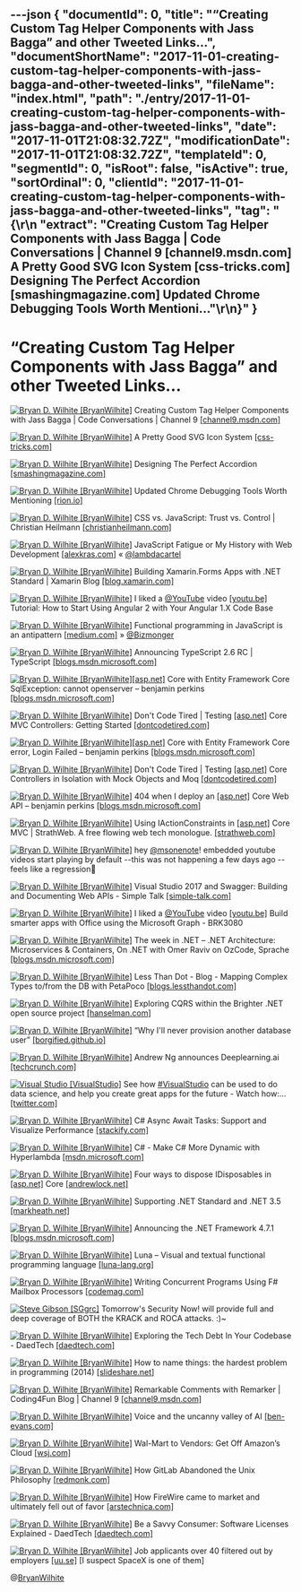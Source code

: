 ---json
{
  "documentId": 0,
  "title": "“Creating Custom Tag Helper Components with Jass Bagga” and other Tweeted Links…",
  "documentShortName": "2017-11-01-creating-custom-tag-helper-components-with-jass-bagga-and-other-tweeted-links",
  "fileName": "index.html",
  "path": "./entry/2017-11-01-creating-custom-tag-helper-components-with-jass-bagga-and-other-tweeted-links",
  "date": "2017-11-01T21:08:32.72Z",
  "modificationDate": "2017-11-01T21:08:32.72Z",
  "templateId": 0,
  "segmentId": 0,
  "isRoot": false,
  "isActive": true,
  "sortOrdinal": 0,
  "clientId": "2017-11-01-creating-custom-tag-helper-components-with-jass-bagga-and-other-tweeted-links",
  "tag": "{\r\n  \"extract\": \"Creating Custom Tag Helper Components with Jass Bagga | Code Conversations | Channel 9 [channel9.msdn.com] A Pretty Good SVG Icon System [css-tricks.com] Designing The Perfect Accordion [smashingmagazine.com] Updated Chrome Debugging Tools Worth Mentioni...\"\r\n}"
}
---

# “Creating Custom Tag Helper Components with Jass Bagga” and other Tweeted Links…

[<img alt="Bryan D. Wilhite [BryanWilhite]" src="https://songhay.blob.core.windows.net/shared-social-twitter/BryanWilhite.jpeg">](http://songhayblog.azurewebsites.net/ "Bryan D. Wilhite [BryanWilhite]") Creating Custom Tag Helper Components with Jass Bagga | Code Conversations | Channel 9 [[channel9.msdn.com]](https://channel9.msdn.com/Shows/Code-Conversations/Creating-Custom-Tag-Helper-Components-with-Jass-Bagga)

[<img alt="Bryan D. Wilhite [BryanWilhite]" src="https://songhay.blob.core.windows.net/shared-social-twitter/BryanWilhite.jpeg">](http://songhayblog.azurewebsites.net/ "Bryan D. Wilhite [BryanWilhite]") A Pretty Good SVG Icon System [[css-tricks.com]](https://css-tricks.com/pretty-good-svg-icon-system/)

[<img alt="Bryan D. Wilhite [BryanWilhite]" src="https://songhay.blob.core.windows.net/shared-social-twitter/BryanWilhite.jpeg">](http://songhayblog.azurewebsites.net/ "Bryan D. Wilhite [BryanWilhite]") Designing The Perfect Accordion [[smashingmagazine.com]](https://www.smashingmagazine.com/2017/06/designing-perfect-accordion-checklist/)

[<img alt="Bryan D. Wilhite [BryanWilhite]" src="https://songhay.blob.core.windows.net/shared-social-twitter/BryanWilhite.jpeg">](http://songhayblog.azurewebsites.net/ "Bryan D. Wilhite [BryanWilhite]") Updated Chrome Debugging Tools Worth Mentioning [[rion.io]](http://rion.io/2017/06/21/updated-chrome-debugging-tools-worth-mentioning/)

[<img alt="Bryan D. Wilhite [BryanWilhite]" src="https://songhay.blob.core.windows.net/shared-social-twitter/BryanWilhite.jpeg">](http://songhayblog.azurewebsites.net/ "Bryan D. Wilhite [BryanWilhite]") CSS vs. JavaScript: Trust vs. Control | Christian Heilmann [[christianheilmann.com]](https://christianheilmann.com/2017/06/21/css-vs-javascript-trust-vs-control/)

[<img alt="Bryan D. Wilhite [BryanWilhite]" src="https://songhay.blob.core.windows.net/shared-social-twitter/BryanWilhite.jpeg">](http://songhayblog.azurewebsites.net/ "Bryan D. Wilhite [BryanWilhite]") JavaScript Fatigue or My History with Web Development [[alexkras.com]](https://www.alexkras.com/my-history-with-web-development-or-javascript-fatigue/) « [@lambdacartel](http://twitter.com/lambdacartel)

[<img alt="Bryan D. Wilhite [BryanWilhite]" src="https://songhay.blob.core.windows.net/shared-social-twitter/BryanWilhite.jpeg">](http://songhayblog.azurewebsites.net/ "Bryan D. Wilhite [BryanWilhite]") Building Xamarin.Forms Apps with .NET Standard | Xamarin Blog [[blog.xamarin.com]](https://blog.xamarin.com/building-xamarin-forms-apps-net-standard/)

[<img alt="Bryan D. Wilhite [BryanWilhite]" src="https://songhay.blob.core.windows.net/shared-social-twitter/BryanWilhite.jpeg">](http://songhayblog.azurewebsites.net/ "Bryan D. Wilhite [BryanWilhite]") I liked a [@YouTube](http://twitter.com/YouTube) video [[youtu.be]](http://youtu.be/ucUy0CoN57Q?a) Tutorial: How to Start Using Angular 2 with Your Angular 1.X Code Base

[<img alt="Bryan D. Wilhite [BryanWilhite]" src="https://songhay.blob.core.windows.net/shared-social-twitter/BryanWilhite.jpeg">](http://songhayblog.azurewebsites.net/ "Bryan D. Wilhite [BryanWilhite]") Functional programming in JavaScript is an antipattern [[medium.com]](https://medium.com/@alexdixon/functional-programming-in-javascript-is-an-antipattern-58526819f21e) » [@Bizmonger](http://twitter.com/Bizmonger)

[<img alt="Bryan D. Wilhite [BryanWilhite]" src="https://songhay.blob.core.windows.net/shared-social-twitter/BryanWilhite.jpeg">](http://songhayblog.azurewebsites.net/ "Bryan D. Wilhite [BryanWilhite]") Announcing TypeScript 2.6 RC | TypeScript [[blogs.msdn.microsoft.com]](https://blogs.msdn.microsoft.com/typescript/2017/10/12/announcing-typescript-2-6-rc/)

[<img alt="Bryan D. Wilhite [BryanWilhite]" src="https://songhay.blob.core.windows.net/shared-social-twitter/BryanWilhite.jpeg">](http://songhayblog.azurewebsites.net/ "Bryan D. Wilhite [BryanWilhite]")[[asp.net]](http://ASP.NET) Core with Entity Framework Core SqlException: cannot openserver – benjamin perkins [[blogs.msdn.microsoft.com]](https://blogs.msdn.microsoft.com/benjaminperkins/2017/06/21/asp-net-core-with-entity-framework-core-sqlexception-cannot-openserver/)

[<img alt="Bryan D. Wilhite [BryanWilhite]" src="https://songhay.blob.core.windows.net/shared-social-twitter/BryanWilhite.jpeg">](http://songhayblog.azurewebsites.net/ "Bryan D. Wilhite [BryanWilhite]") Don't Code Tired | Testing [[asp.net]](http://ASP.NET) Core MVC Controllers: Getting Started [[dontcodetired.com]](http://dontcodetired.com/blog/post/Testing-ASPNET-Core-MVC-Controllers-Getting-Started)

[<img alt="Bryan D. Wilhite [BryanWilhite]" src="https://songhay.blob.core.windows.net/shared-social-twitter/BryanWilhite.jpeg">](http://songhayblog.azurewebsites.net/ "Bryan D. Wilhite [BryanWilhite]")[[asp.net]](http://ASP.NET) Core with Entity Framework Core error, Login Failed – benjamin perkins [[blogs.msdn.microsoft.com]](https://blogs.msdn.microsoft.com/benjaminperkins/2017/06/21/asp-net-core-with-entity-framework-core-error-login-failed/)

[<img alt="Bryan D. Wilhite [BryanWilhite]" src="https://songhay.blob.core.windows.net/shared-social-twitter/BryanWilhite.jpeg">](http://songhayblog.azurewebsites.net/ "Bryan D. Wilhite [BryanWilhite]") Don't Code Tired | Testing [[asp.net]](http://ASP.NET) Core Controllers in Isolation with Mock Objects and Moq [[dontcodetired.com]](http://dontcodetired.com/blog/post/Testing-ASPNET-Core-Controllers-in-Isolation-with-Mock-Objects-and-Moq)

[<img alt="Bryan D. Wilhite [BryanWilhite]" src="https://songhay.blob.core.windows.net/shared-social-twitter/BryanWilhite.jpeg">](http://songhayblog.azurewebsites.net/ "Bryan D. Wilhite [BryanWilhite]") 404 when I deploy an [[asp.net]](http://ASP.NET) Core Web API – benjamin perkins [[blogs.msdn.microsoft.com]](https://blogs.msdn.microsoft.com/benjaminperkins/2017/06/21/404-when-i-deploy-an-asp-net-core-web-api/)

[<img alt="Bryan D. Wilhite [BryanWilhite]" src="https://songhay.blob.core.windows.net/shared-social-twitter/BryanWilhite.jpeg">](http://songhayblog.azurewebsites.net/ "Bryan D. Wilhite [BryanWilhite]") Using IActionConstraints in [[asp.net]](http://ASP.NET) Core MVC | StrathWeb. A free flowing web tech monologue. [[strathweb.com]](https://www.strathweb.com/2017/06/using-iactionconstraints-in-asp-net-core-mvc/)

[<img alt="Bryan D. Wilhite [BryanWilhite]" src="https://songhay.blob.core.windows.net/shared-social-twitter/BryanWilhite.jpeg">](http://songhayblog.azurewebsites.net/ "Bryan D. Wilhite [BryanWilhite]") hey [@msonenote](http://twitter.com/msonenote)! embedded youtube videos start playing by default --this was not happening a few days ago --feels like a regression🧐

[<img alt="Bryan D. Wilhite [BryanWilhite]" src="https://songhay.blob.core.windows.net/shared-social-twitter/BryanWilhite.jpeg">](http://songhayblog.azurewebsites.net/ "Bryan D. Wilhite [BryanWilhite]") Visual Studio 2017 and Swagger: Building and Documenting Web APIs - Simple Talk [[simple-talk.com]](https://www.simple-talk.com/dotnet/net-development/visual-studio-2017-swagger-building-documenting-web-apis/)

[<img alt="Bryan D. Wilhite [BryanWilhite]" src="https://songhay.blob.core.windows.net/shared-social-twitter/BryanWilhite.jpeg">](http://songhayblog.azurewebsites.net/ "Bryan D. Wilhite [BryanWilhite]") I liked a [@YouTube](http://twitter.com/YouTube) video [[youtu.be]](http://youtu.be/ezzSKHYlITY?a) Build smarter apps with Office using the Microsoft Graph - BRK3080

[<img alt="Bryan D. Wilhite [BryanWilhite]" src="https://songhay.blob.core.windows.net/shared-social-twitter/BryanWilhite.jpeg">](http://songhayblog.azurewebsites.net/ "Bryan D. Wilhite [BryanWilhite]") The week in .NET – .NET Architecture: Microservices & Containers, On .NET with Omer Raviv on OzCode, Sprache [[blogs.msdn.microsoft.com]](https://blogs.msdn.microsoft.com/dotnet/2017/06/20/the-week-in-net-net-architecture-microservices-containers-on-net-with-omer-raviv-on-ozcode-sprache/)

[<img alt="Bryan D. Wilhite [BryanWilhite]" src="https://songhay.blob.core.windows.net/shared-social-twitter/BryanWilhite.jpeg">](http://songhayblog.azurewebsites.net/ "Bryan D. Wilhite [BryanWilhite]") Less Than Dot - Blog - Mapping Complex Types to/from the DB with PetaPoco [[blogs.lessthandot.com]](http://blogs.lessthandot.com/index.php/desktopdev/mstech/csharp/mapping-complex-types-tofrom-the-db-with-petapoco/)

[<img alt="Bryan D. Wilhite [BryanWilhite]" src="https://songhay.blob.core.windows.net/shared-social-twitter/BryanWilhite.jpeg">](http://songhayblog.azurewebsites.net/ "Bryan D. Wilhite [BryanWilhite]") Exploring CQRS within the Brighter .NET open source project [[hanselman.com]](https://www.hanselman.com/blog/ExploringCQRSWithinTheBrighterNETOpenSourceProject.aspx)

[<img alt="Bryan D. Wilhite [BryanWilhite]" src="https://songhay.blob.core.windows.net/shared-social-twitter/BryanWilhite.jpeg">](http://songhayblog.azurewebsites.net/ "Bryan D. Wilhite [BryanWilhite]") “Why I'll never provision another database user” [[borgified.github.io]](http://borgified.github.io/strongdm/2017/06/20/user-account-creation.html)

[<img alt="Bryan D. Wilhite [BryanWilhite]" src="https://songhay.blob.core.windows.net/shared-social-twitter/BryanWilhite.jpeg">](http://songhayblog.azurewebsites.net/ "Bryan D. Wilhite [BryanWilhite]") Andrew Ng announces Deeplearning.ai [[techcrunch.com]](https://techcrunch.com/2017/06/23/deeplearning/)

[<img alt="Visual Studio [VisualStudio]" src="https://songhay.blob.core.windows.net/shared-social-twitter/VisualStudio.jpg">](http://www.visualstudio.com/ "Visual Studio [VisualStudio]") See how [#VisualStudio](http://twitter.com/search?q=%23VisualStudio) can be used to do data science, and help you create great apps for the future - Watch how:… [[twitter.com]](https://twitter.com/i/web/status/925362999371722752)

[<img alt="Bryan D. Wilhite [BryanWilhite]" src="https://songhay.blob.core.windows.net/shared-social-twitter/BryanWilhite.jpeg">](http://songhayblog.azurewebsites.net/ "Bryan D. Wilhite [BryanWilhite]") C# Async Await Tasks: Support and Visualize Performance [[stackify.com]](https://stackify.com/csharp-async-await-task-performance/)

[<img alt="Bryan D. Wilhite [BryanWilhite]" src="https://songhay.blob.core.windows.net/shared-social-twitter/BryanWilhite.jpeg">](http://songhayblog.azurewebsites.net/ "Bryan D. Wilhite [BryanWilhite]") C# - Make C# More Dynamic with Hyperlambda [[msdn.microsoft.com]](https://msdn.microsoft.com/en-us/magazine/mt809119.aspx)

[<img alt="Bryan D. Wilhite [BryanWilhite]" src="https://songhay.blob.core.windows.net/shared-social-twitter/BryanWilhite.jpeg">](http://songhayblog.azurewebsites.net/ "Bryan D. Wilhite [BryanWilhite]") Four ways to dispose IDisposables in [[asp.net]](http://ASP.NET) Core [[andrewlock.net]](https://andrewlock.net/four-ways-to-dispose-idisposables-in-asp-net-core/)

[<img alt="Bryan D. Wilhite [BryanWilhite]" src="https://songhay.blob.core.windows.net/shared-social-twitter/BryanWilhite.jpeg">](http://songhayblog.azurewebsites.net/ "Bryan D. Wilhite [BryanWilhite]") Supporting .NET Standard and .NET 3.5 [[markheath.net]](http://markheath.net/post/supporting-net-standard-and-net-35)

[<img alt="Bryan D. Wilhite [BryanWilhite]" src="https://songhay.blob.core.windows.net/shared-social-twitter/BryanWilhite.jpeg">](http://songhayblog.azurewebsites.net/ "Bryan D. Wilhite [BryanWilhite]") Announcing the .NET Framework 4.7.1 [[blogs.msdn.microsoft.com]](https://blogs.msdn.microsoft.com/dotnet/2017/10/17/announcing-the-net-framework-4-7-1/)

[<img alt="Bryan D. Wilhite [BryanWilhite]" src="https://songhay.blob.core.windows.net/shared-social-twitter/BryanWilhite.jpeg">](http://songhayblog.azurewebsites.net/ "Bryan D. Wilhite [BryanWilhite]") Luna – Visual and textual functional programming language [[luna-lang.org]](http://www.luna-lang.org/)

[<img alt="Bryan D. Wilhite [BryanWilhite]" src="https://songhay.blob.core.windows.net/shared-social-twitter/BryanWilhite.jpeg">](http://songhayblog.azurewebsites.net/ "Bryan D. Wilhite [BryanWilhite]") Writing Concurrent Programs Using F# Mailbox Processors [[codemag.com]](http://www.codemag.com/article/1707051)

[<img alt="Steve Gibson [SGgrc]" src="https://songhay.blob.core.windows.net/shared-social-twitter/SGgrc.png">](http://grc.com/ "Steve Gibson [SGgrc]") Tomorrow's Security Now! will provide full and deep coverage of BOTH the KRACK and ROCA attacks. :)~

[<img alt="Bryan D. Wilhite [BryanWilhite]" src="https://songhay.blob.core.windows.net/shared-social-twitter/BryanWilhite.jpeg">](http://songhayblog.azurewebsites.net/ "Bryan D. Wilhite [BryanWilhite]") Exploring the Tech Debt In Your Codebase - DaedTech [[daedtech.com]](http://www.daedtech.com/exploring-tech-debt-codebase/)

[<img alt="Bryan D. Wilhite [BryanWilhite]" src="https://songhay.blob.core.windows.net/shared-social-twitter/BryanWilhite.jpeg">](http://songhayblog.azurewebsites.net/ "Bryan D. Wilhite [BryanWilhite]") How to name things: the hardest problem in programming (2014) [[slideshare.net]](https://www.slideshare.net/pirhilton/how-to-name-things-the-hardest-problem-in-programming)

[<img alt="Bryan D. Wilhite [BryanWilhite]" src="https://songhay.blob.core.windows.net/shared-social-twitter/BryanWilhite.jpeg">](http://songhayblog.azurewebsites.net/ "Bryan D. Wilhite [BryanWilhite]") Remarkable Comments with Remarker | Coding4Fun Blog | Channel 9 [[channel9.msdn.com]](https://channel9.msdn.com/coding4fun/blog/Remarkable-Comments-with-Remarker)

[<img alt="Bryan D. Wilhite [BryanWilhite]" src="https://songhay.blob.core.windows.net/shared-social-twitter/BryanWilhite.jpeg">](http://songhayblog.azurewebsites.net/ "Bryan D. Wilhite [BryanWilhite]") Voice and the uncanny valley of AI [[ben-evans.com]](http://ben-evans.com/benedictevans/2017/2/22/voice-and-the-uncanny-valley-of-ai)

[<img alt="Bryan D. Wilhite [BryanWilhite]" src="https://songhay.blob.core.windows.net/shared-social-twitter/BryanWilhite.jpeg">](http://songhayblog.azurewebsites.net/ "Bryan D. Wilhite [BryanWilhite]") Wal-Mart to Vendors: Get Off Amazon’s Cloud [[wsj.com]](https://www.wsj.com/articles/wal-mart-to-vendors-get-off-amazons-cloud-1498037402)

[<img alt="Bryan D. Wilhite [BryanWilhite]" src="https://songhay.blob.core.windows.net/shared-social-twitter/BryanWilhite.jpeg">](http://songhayblog.azurewebsites.net/ "Bryan D. Wilhite [BryanWilhite]") How GitLab Abandoned the Unix Philosophy [[redmonk.com]](http://redmonk.com/jgovernor/2017/06/21/how-gitlab-abandoned-the-unix-philosophy/)

[<img alt="Bryan D. Wilhite [BryanWilhite]" src="https://songhay.blob.core.windows.net/shared-social-twitter/BryanWilhite.jpeg">](http://songhayblog.azurewebsites.net/ "Bryan D. Wilhite [BryanWilhite]") How FireWire came to market and ultimately fell out of favor [[arstechnica.com]](https://arstechnica.com/gadgets/2017/06/the-rise-and-fall-of-firewire-the-standard-everyone-couldnt-quite-agree-on/)

[<img alt="Bryan D. Wilhite [BryanWilhite]" src="https://songhay.blob.core.windows.net/shared-social-twitter/BryanWilhite.jpeg">](http://songhayblog.azurewebsites.net/ "Bryan D. Wilhite [BryanWilhite]") Be a Savvy Consumer: Software Licenses Explained - DaedTech [[daedtech.com]](http://www.daedtech.com/savvy-consumer-software-licenses-explained/)

[<img alt="Bryan D. Wilhite [BryanWilhite]" src="https://songhay.blob.core.windows.net/shared-social-twitter/BryanWilhite.jpeg">](http://songhayblog.azurewebsites.net/ "Bryan D. Wilhite [BryanWilhite]") Job applicants over 40 filtered out by employers [[uu.se]](https://www.uu.se/en/media/news/article/?id=9014&typ=artikel) [I suspect SpaceX is one of them]

@[BryanWilhite](https://twitter.com/BryanWilhite)
